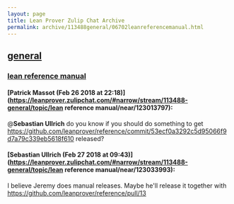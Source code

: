 ```yaml
---
layout: page
title: Lean Prover Zulip Chat Archive 
permalink: archive/113488general/06702leanreferencemanual.html
---
```


## [general](index.html)
### [lean reference manual](06702leanreferencemanual.html)

#### [Patrick Massot (Feb 26 2018 at 22:18)](https://leanprover.zulipchat.com/#narrow/stream/113488-general/topic/lean reference manual/near/123013797):
@**Sebastian Ullrich** do you know if you should do something to get https://github.com/leanprover/reference/commit/53ecf0a3292c5d95066f9d7a79c339eb5618f610 released?

#### [Sebastian Ullrich (Feb 27 2018 at 09:43)](https://leanprover.zulipchat.com/#narrow/stream/113488-general/topic/lean reference manual/near/123033993):
I believe Jeremy does manual releases. Maybe he'll release it together with https://github.com/leanprover/reference/pull/13

